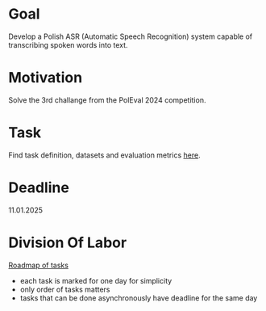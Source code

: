 # Goal

Develop a Polish ASR (Automatic Speech Recognition) system capable of transcribing spoken words into text.

# Motivation

Solve the 3rd challange from the PolEval 2024 competition.

# Task

Find task definition, datasets and evaluation metrics [here](https://beta.poleval.pl/challenge/2024-asr-bigos).

# Deadline

11.01.2025

# Division Of Labor

[Roadmap of tasks](https://github.com/users/wojciechmro/projects/2/views/4)

- each task is marked for one day for simplicity
- only order of tasks matters
- tasks that can be done asynchronously have deadline for the same day
